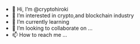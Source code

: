 - 👋 Hi, I’m @cryptohiroki
- 👀 I’m interested in crypto,and blockchain industry
- 🌱 I’m currently learning 
- 💞️ I’m looking to collaborate on ...
- 📫 How to reach me ...

<!---
cryptohiroki/cryptohiroki is a ✨ special ✨ repository because its `README.md` (this file) appears on your GitHub profile.
You can click the Preview link to take a look at your changes.
--->
